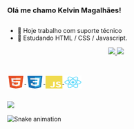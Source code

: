 ### Olá me chamo Kelvin Magalhães!
</div>
  
  ##
 
<div> 

- 🔭 Hoje trabalho com suporte técnico
- 🌱 Estudando HTML / CSS / Javascript.

<div align="center">
  <a href="https://github.com/sonecacps">
  <img height="180em" src="https://github-readme-stats.vercel.app/api?username=Sonecacps&show_icons=true&theme=dark&include_all_commits=true&count_private=true"/>
  <img height="180em" src="https://github-readme-stats.vercel.app/api/top-langs/?username=Sonecacps&layout=compact&langs_count=7&theme=dark"/>
</div>

</div>
  
  ##
 
<div>  

<div style="display: inline_block"><br>
  <img align="center" alt="Kelvin-HTML" height="30" width="40" src="https://raw.githubusercontent.com/devicons/devicon/master/icons/html5/html5-original.svg">
  <img align="center" alt="Kelvin-CSS" height="30" width="40" src="https://raw.githubusercontent.com/devicons/devicon/master/icons/css3/css3-original.svg">
  <img align="center" alt="Kelvin-Js" height="30" width="40" src="https://raw.githubusercontent.com/devicons/devicon/master/icons/javascript/javascript-plain.svg">
  <img align="center" alt="Kelvin-React" height="30" width="40" src="https://raw.githubusercontent.com/devicons/devicon/master/icons/react/react-original.svg">
</div>

</div>
  
  ##
 
<div> 
<div>
<a href="https://https://www.linkedin.com/in/kelvincps" target="_blank"><img src="https://img.shields.io/badge/-LinkedIn-%230077B5?style=for-the-badge&logo=linkedin&logoColor=white" target="_blank"></a>

![Snake animation](https://github.com/Sonecacps/Sonecacps/blob/output/github-contribution-grid-snake.svg)

</div>

<!--
**Sonecacps/Sonecacps** is a ✨ _special_ ✨ repository because its `README.md` (this file) appears on your GitHub profile.

Here are some ideas to get you started:

- 🔭 Hoje trabalho com suporte técnico
- 🌱 Estudando HTML / CSS / Javascript.
- 👯 I’m looking to collaborate on ...
- 🤔 I’m looking for help with ...
- 💬 Ask me about ...
- 📫 How to reach me: ...
- 😄 Pronouns: ...
- ⚡ Fun fact: ...
-->

